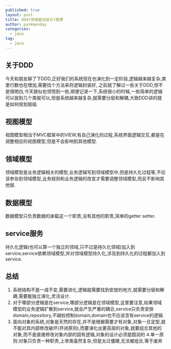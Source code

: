 ```yaml
---
published: true
layout: post
title: ddd(领域驱动设计)感想
author: punkmonday
categories:
  - java
tag:
  - java
---
```

## 关于DDD

今天和朋友聊了下DDD,正好我们的系统现在也演化到一定阶段,逻辑越来越复杂,类里行数也在增加,需要找个方法来将逻辑封装好,
之前就了解过一些关于DDD,但不是很明白,今天貌似也领悟到一些,顺便记录一下,系统很小的时候,一些简单的逻辑可以放到几个类就可以,但是系统越来越复杂,就需要分层和解耦,大致DDD讲的就是如何规划层级.

## 视图模型

视图模型相当于MVC框架中的VIEW,有自己演化的过程,系统界面逻辑交互,都是在调整相应的视图模型,但是不会影响到其他模型.

## 领域模型

领域模型是业务逻辑相关的模型,业务逻辑写到领域模型中,但是持久化过程等,不应该参杂到领域模型,业务规则和业务逻辑的改变才需要调整领域模型,而且不影响其他层.

## 数据模型

数据模型只负责数据的承载这一个职责,没有其他的职责,简单的getter setter.

## service服务

持久化逻辑(也可以算一个独立的领域,只不过是持久化领域)加入到service,service依赖领域模型,并对领域模型持久化,涉及到持久化的过程都加入到service.

## 总结

1. 系统结构不是一成不变,需要进化,逻辑就需要找到安放的地方,就需要分层和解耦,需要能独立演化,灵活设计.
2. 对于哪部分逻辑是在service,哪部分逻辑是在领域模型,这里要注意,如果领域模型的业务逻辑扩散到service,就会产生严重的耦合,service只负责安排domain,repository,不越权控制domain,domain也不应该含有service的逻辑.
3. 面向对象的系统,对象是天然的存在,并不是根据需要才有对象,对象一旦定型,就不能对其内部修改破坏(开闭原则),而要演化出更高层的对象,就要组合其他的对象,而不是直接修改对象内部的固有逻辑,对象的设计必须是圆润的
4.单一原则:对象只负责一种职责,上帝类虽然复杂,但是太过僵硬,无法被组合,等于废弃
